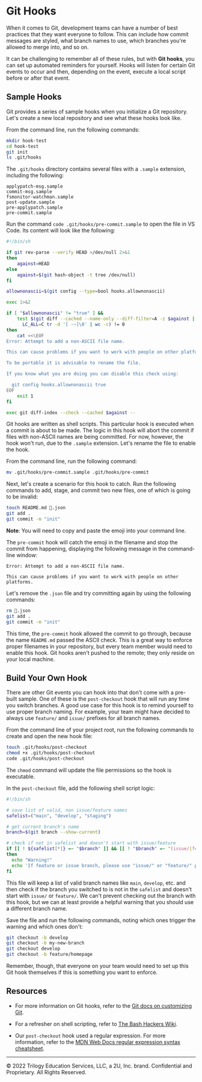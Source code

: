 # Git Hooks

When it comes to Git, development teams can have a number of best practices that they want everyone to follow. This can include how commit messages are styled, what branch names to use, which branches you're allowed to merge into, and so on.

It can be challenging to remember all of these rules, but with **Git hooks**, you can set up automated reminders for yourself. Hooks will listen for certain Git events to occur and then, depending on the event, execute a local script before or after that event.

## Sample Hooks

Git provides a series of sample hooks when you initialize a Git repository. Let's create a new local repository and see what these hooks look like.

From the command line, run the following commands:

```bash
mkdir hook-test
cd hook-test
git init
ls .git/hooks
```

The `.git/hooks` directory contains several files with a `.sample` extension, including the following:

```text
applypatch-msg.sample
commit-msg.sample
fsmonitor-watchman.sample
post-update.sample
pre-applypatch.sample
pre-commit.sample
```

Run the command `code .git/hooks/pre-commit.sample` to open the file in VS Code. Its content will look like the following:

```bash
#!/bin/sh

if git rev-parse --verify HEAD >/dev/null 2>&1
then
	against=HEAD
else
	against=$(git hash-object -t tree /dev/null)
fi

allownonascii=$(git config --type=bool hooks.allownonascii)

exec 1>&2

if [ "$allownonascii" != "true" ] &&
	test $(git diff --cached --name-only --diff-filter=A -z $against |
	  LC_ALL=C tr -d '[ -~]\0' | wc -c) != 0
then
	cat <<\EOF
Error: Attempt to add a non-ASCII file name.

This can cause problems if you want to work with people on other platforms.

To be portable it is advisable to rename the file.

If you know what you are doing you can disable this check using:

  git config hooks.allownonascii true
EOF
	exit 1
fi

exec git diff-index --check --cached $against --
```

Git hooks are written as shell scripts. This particular hook is executed when a commit is about to be made. The logic in this hook will abort the commit if files with non-ASCII names are being committed. For now, however, the hook won't run, due to the `.sample` extension. Let's rename the file to enable the hook.

From the command line, run the following command:

```bash
mv .git/hooks/pre-commit.sample .git/hooks/pre-commit
```

Next, let's create a scenario for this hook to catch. Run the following commands to add, stage, and commit two new files, one of which is going to be invalid:

```bash
touch README.md 🔨.json
git add .
git commit -m "init"
```

**Note**: You will need to copy and paste the emoji into your command line.

The `pre-commit` hook will catch the emoji in the filename and stop the commit from happening, displaying the following message in the command-line window:

```text
Error: Attempt to add a non-ASCII file name.

This can cause problems if you want to work with people on other platforms.
```

Let's remove the `.json` file and try committing again by using the following commands:

```bash
rm 🔨.json
git add .
git commit -m "init"
```

This time, the `pre-commit` hook allowed the commit to go through, because the name `README.md` passed the ASCII check. This is a great way to enforce proper filenames in your repository, but every team member would need to enable this hook. Git hooks aren't pushed to the remote; they only reside on your local machine.

## Build Your Own Hook

There are other Git events you can hook into that don't come with a pre-built sample. One of these is the `post-checkout` hook that will run any time you switch branches. A good use case for this hook is to remind yourself to use proper branch naming. For example, your team might have decided to always use `feature/` and `issue/` prefixes for all branch names.

From the command line of your project root, run the following commands to create and open the new hook file:

```bash
touch .git/hooks/post-checkout
chmod +x .git/hooks/post-checkout
code .git/hooks/post-checkout
```

The `chmod` command will update the file permissions so the hook is executable.

In the `post-checkout` file, add the following shell script logic:

```bash
#!/bin/sh

# save list of valid, non issue/feature names
safelist=("main", "develop", "staging")

# get current branch's name
branch=$(git branch --show-current)

# check if not in safelist and doesn't start with issue/feature
if [[ ! ${safelist[*]} =~ "$branch" ]] && [[ ! "$branch" =~ ^(issue/|feature/).* ]]
then
  echo "Warning!"
  echo 'If feature or issue branch, please use "issue/" or "feature/" prefix.'
fi
```

This file will keep a list of valid branch names like `main`, `develop`, etc. and then check if the branch you switched to is not in the `safelist` and doesn't start with `issue/` or `feature/`. We can't prevent checking out the branch with this hook, but we can at least provide a helpful warning that you should use a different branch name.

Save the file and run the following commands, noting which ones trigger the warning and which ones don't:

```bash
git checkout -b develop
git checkout -b my-new-branch
git checkout develop
git checkout -b feature/homepage
```

Remember, though, that everyone on your team would need to set up this Git hook themselves if this is something you want to enforce.

## Resources

* For more information on Git hooks, refer to the [Git docs on customizing Git](https://git-scm.com/book/en/v2/Customizing-Git-Git-Hooks).

* For a refresher on shell scripting, refer to [The Bash Hackers Wiki](https://wiki.bash-hackers.org/).

* Our `post-checkout` hook used a regular expression. For more information, refer to the [MDN Web Docs regular expression syntax cheatsheet](https://developer.mozilla.org/en-US/docs/Web/JavaScript/Guide/Regular_Expressions/Cheatsheet).

---
© 2022 Trilogy Education Services, LLC, a 2U, Inc. brand. Confidential and Proprietary. All Rights Reserved.
